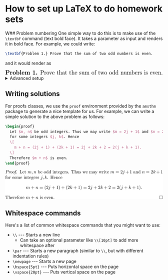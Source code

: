 # How to set up LaTeX to do homework sets

W## Problem numbering
One simple way to do this is to make use of the `\textbf` command (text bold
face). It takes a parameter as input and renders it in bold face. For example,
we could write:
```tex
\textbf{Problem 1.} Prove that the sum of two odd numbers is even.
```
and it would render as
<center>
  <img src="assets/03-01.png"></img>
</center>

<details>
<summary>Advanced setup</summary>

Alternatively, you could also define a custom environment to handle writing your
problem statements. The following code does just that, with an optional
parameter of a problem number. Copy-paste this into your code before your
`\begin{document}` line, but after all of your `\usepackage` statements.

```tex
\newenvironment{problem}[1]
  {
    \ifx &#1& \textbf{Problem. }
    \else \textbf{Problem #1.} \fi
  }
  {
  }
```

You don't need to worry too much about the if statement syntax, it just formats
some spacing depending on whether or not you pass a problem number into it.
Recall that environments always come in `\begin{env}` and `\end{env}` pairs.
What the `\newenvironment` command does is run what's in the first set of curly
braces as the `\begin` line, and the second set as the `\end` line.

The way LaTeX handles passing parameters to custom commands is via the following
syntax:
* In the declaration line, we see an optional `[n]` marker. This tells us that
  there are going to be <img
  src="assets/n.png"></img>
  parameters. 
* Each of these parameters is referred to by what order it came in, using `#1`
  through `#n`.

We can then use

```tex
\begin{problem}{1}
  Prove that the sum of two odd numbers is even.
\end{problem}
```
to render the same text as we did before!

**Note:** If you want to omit a particular parameter, you *shouldn't* omit the
curly braces, i.e. you would write `\begin{problem}{}`.

**Note:** While this might not be useful for this particular use case, it comes
in handy when you need to use and re-use more complex code blocks.

</details>

## Writing solutions
For proofs classes, we use the `proof` environment provided by the `amsthm`
package to generate a nice template for us. For example, we can write a simple
solution to the above problem as follows:
```tex
\begin{proof}
  Let $m, n$ be odd integers. Thus we may write $m = 2j + 1$ and $n = 2k + 1$
  for some integers $j, k$. Hence
  \[
    m + n = (2j + 1) + (2k + 1) = 2j + 2k + 2 = 2(j + k + 1).
  \]
  Therefore $m + n$ is even.
\end{proof}
```
<center>
  <img src="assets/03-02.png"></img>
</center>

## Whitespace commands
Here's a list of common whitespace commands that you might want to use:
* `\\` --- Starts a new line
  * Can take an optional parameter like `\\[10pt]` to add more whitespace after
* `\par` --- Starts a new paragraph (similar to `\\`, but with different
  indentation rules)
* `\newpage` --- Starts a new page
* `\hspace{5pt}` --- Puts horizontal space on the page
* `\vspace{20pt}` --- Puts vertical space on the page
